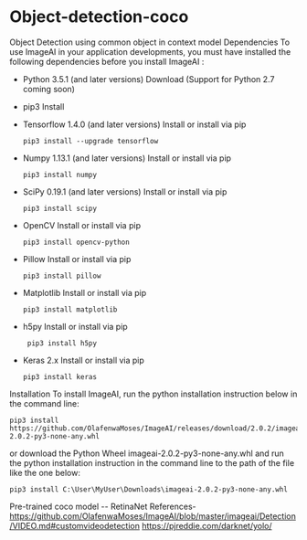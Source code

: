 # Object-detection-coco
Object Detection using common object in context model
Dependencies
To use ImageAI in your application developments, you must have installed the following dependencies before you install ImageAI :


- Python 3.5.1 (and later versions) Download (Support for Python 2.7 coming soon) 
- pip3 Install 
- Tensorflow 1.4.0 (and later versions) Install or install via pip

      pip3 install --upgrade tensorflow 
    
- Numpy 1.13.1 (and later versions) Install or install via pip

      pip3 install numpy 
    
- SciPy 0.19.1 (and later versions) Install or install via pip

      pip3 install scipy 
    
- OpenCV Install or install via pip

      pip3 install opencv-python 
    
- Pillow Install or install via pip

      pip3 install pillow 
    
- Matplotlib Install or install via pip
    
      pip3 install matplotlib 
    
-  h5py Install or install via pip

        pip3 install h5py 
      
- Keras 2.x Install or install via pip
    
      pip3 install keras
    
Installation
To install ImageAI, run the python installation instruction below in the command line: 

    pip3 install https://github.com/OlafenwaMoses/ImageAI/releases/download/2.0.2/imageai-2.0.2-py3-none-any.whl 


or download the Python Wheel imageai-2.0.2-py3-none-any.whl and run the python installation instruction in the command line to the path of the file like the one below: 

    pip3 install C:\User\MyUser\Downloads\imageai-2.0.2-py3-none-any.whl 

Pre-trained coco model -- RetinaNet
References-
https://github.com/OlafenwaMoses/ImageAI/blob/master/imageai/Detection/VIDEO.md#customvideodetection
https://pjreddie.com/darknet/yolo/
